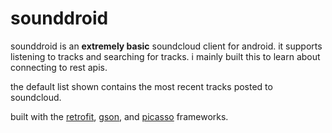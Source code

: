 # sounddroid

sounddroid is an **extremely basic** soundcloud client for android. it supports listening to tracks and searching for tracks. i mainly built this to learn about connecting to rest apis.

the default list shown contains the most recent tracks posted to soundcloud.

built with the [retrofit](http://square.github.io/retrofit/), [gson](https://code.google.com/p/google-gson/), and [picasso](http://square.github.io/picasso/) frameworks.